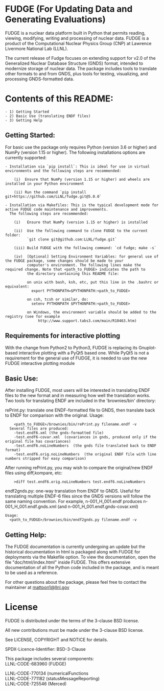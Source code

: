 # FUDGE (For Updating Data and Generating Evaluations)
FUDGE is a nuclear data platform built in Python that permits reading, viewing, modifying,
writing and processing of nuclear data. FUDGE is a product of the Computational Nuclear
Physics Group (CNP) at Lawrence Livermore National Lab (LLNL).

The current release of Fudge focuses on extending support for v2.0 of the Generalized Nuclear Database Structure (GNDS) format,
intended to modernize storage of nuclear data. The package includes tools to translate other formats to and from GNDS,
plus tools for testing, visualizing, and processing GNDS-formatted data.

# Contents of this README:
    - 1) Getting Started
    - 2) Basic Use (translating ENDF files)
    - 3) Getting Help

## Getting Started:
  For basic use the package only requires Python (version 3.6 or higher) and NumPy (version 1.15 or higher).
  The following installations options are currently supported:

    - Installation via `pip install`: This is ideal for use in virtual environments and the following steps are recommended:

        (i)  Ensure that NumPy (version 1.15 or higher) and wheels are installed in your Python environment

        (ii) Run the command `pip install git+https://github.com/LLNL/fudge.git@5.0.0`

    - Installation via Makefiles: This is the typical development mode for active FUDGE code maintenance and improvements.
      The following steps are recommended:

        (i)   Ensure that NumPy (version 1.15 or higher) is installed

        (ii)  Use the following command to clone FUDGE to the current folder: 
              `git clone git@github.com:LLNL/fudge.git`

        (iii) Build FUDGE with the following command: `cd fudge; make -s`

        (iv)  [Optional] Setting Environment Variables: for general use of the FUDGE package, some changes should be made to your
              computer's environment. The following lines make the required change. Note that <path_to_FUDGE> indicates the path to
              the directory containing this README file:

              on unix with bash, ksh, etc, put this line in the .bashrc or equivalent:
                export PYTHONPATH=$PYTHONPATH:<path_to_FUDGE>

              on csh, tcsh or similar, do:
                setenv PYTHONPATH $PYTHONPATH:<path_to_FUDGE>

              on Windows, the environment variable should be added to the registry (see for example
                   http://www.support.tabs3.com/main/R10463.htm)

## Requirements for interactive plotting
   With the change from Python2 to Python3, FUDGE is replacing its Gnuplot-based interactive plotting with a PyQt5 based
   one. While PyQt5 is not a requirement for the general use of FUDGE, it is needed to use the new FUDGE interactive 
   plotting module  

## Basic Use:
  After installing FUDGE, most users will be interested in translating ENDF files to the new format and in measuring how
well the translation works. Two tools for translating ENDF are included in the 'brownies/bin' directory:

  rePrint.py: translate one ENDF-formatted file to GNDS, then translate back to ENDF for comparison with the original.
Usage:
```
    <path_to_FUDGE>/brownies/bin/rePrint.py filename.endf -v
  Several files are produced:
    -test.endf6.xml	(the gnds-formatted file)
    -test.endf6-covar.xml  (covariances in gnds, produced only if the original file has covariances)
    -test.endf6.noLineNumbers  (the gnds file translated back to ENDF format)
    -test.endf6.orig.noLineNumbers  (the original ENDF file with line numbers stripped for easy comparison)
```

  After running rePrint.py, you may wish to compare the original/new ENDF files using diff,kompare, etc:
```
    >diff test.endf6.orig.noLineNumbers test.endf6.noLineNumbers
```

  endf2gnds.py: one-way translation from ENDF to GNDS. Useful for translating multiple ENDF-6 files since the GNDS versions will
  follow the same naming convention. For example, n-001_H_001.endf produces n-001_H_001.endf.gnds.xml (and n-001_H_001.endf.gnds-covar.xml)
```
Usage:
  <path_to_FUDGE>/brownies/bin/endf2gnds.py filename.endf -v
```

## Getting Help:
  The FUDGE documentation is currently undergoing an update but the historical documentation in html is packaged along with FUDGE for 
deployments via the Makefile option. To view the documentation, open the file "doc/html/index.html" inside FUDGE. This offers extensive 
documentation of all the Python code included in the package, and is meant to be used as a reference.

For other questions about the package, please feel free to contact the maintainer at mattoon1@llnl.gov

# License
FUDGE is distributed under the terms of the 3-clause BSD license.

All new contributions must be made under the 3-clause BSD license.

See LICENSE, COPYRIGHT and NOTICE for details.

SPDX-Licence-Identifier: BSD-3-Clause

This package includes several components: \
LLNL-CODE-683960	(FUDGE)

LLNL-CODE-770134	(numericalFunctions \
LLNL-CODE-771182	(statusMessageReporting) \
LLNL-CODE-725546	(Merced)

